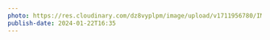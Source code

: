 ```yaml
---
photo: https://res.cloudinary.com/dz8vyplpm/image/upload/v1711956780/IMG_8486_ij50bl.jpg
publish-date: 2024-01-22T16:35
---
```

